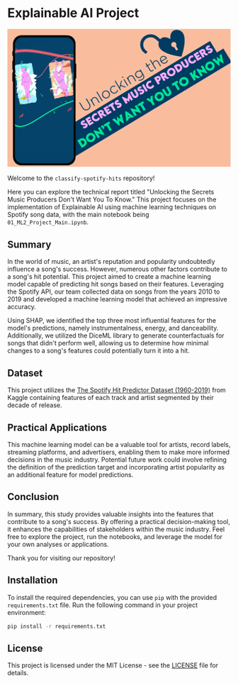 # Explainable AI Project
![Header](Images/Title.png)

Welcome to the `classify-spotify-hits` repository!

Here you can explore the technical report titled "Unlocking the Secrets Music Producers Don't Want You To Know." This project focuses on the implementation of Explainable AI using machine learning techniques on Spotify song data, with the main notebook being `01_ML2_Project_Main.ipynb`.

## Summary

In the world of music, an artist's reputation and popularity undoubtedly influence a song's success. However, numerous other factors contribute to a song's hit potential. This project aimed to create a machine learning model capable of predicting hit songs based on their features. Leveraging the Spotify API, our team collected data on songs from the years 2010 to 2019 and developed a machine learning model that achieved an impressive accuracy.

Using SHAP, we identified the top three most influential features for the model's predictions, namely instrumentalness, energy, and danceability. Additionally, we utilized the DiceML library to generate counterfactuals for songs that didn't perform well, allowing us to determine how minimal changes to a song's features could potentially turn it into a hit.

## Dataset
This project utilizes the [The Spotify Hit Predictor Dataset (1960-2019)](https://www.kaggle.com/datasets/theoverman/the-spotify-hit-predictor-dataset) from Kaggle containing features of each track and artist segmented by their decade of release.

## Practical Applications

This machine learning model can be a valuable tool for artists, record labels, streaming platforms, and advertisers, enabling them to make more informed decisions in the music industry. Potential future work could involve refining the definition of the prediction target and incorporating artist popularity as an additional feature for model predictions.

## Conclusion

In summary, this study provides valuable insights into the features that contribute to a song's success. By offering a practical decision-making tool, it enhances the capabilities of stakeholders within the music industry. Feel free to explore the project, run the notebooks, and leverage the model for your own analyses or applications.

Thank you for visiting our repository!

## Installation

To install the required dependencies, you can use `pip` with the provided `requirements.txt` file. Run the following command in your project environment:

```bash
pip install -r requirements.txt
```

## License

This project is licensed under the MIT License - see the [LICENSE](LICENSE) file for details.